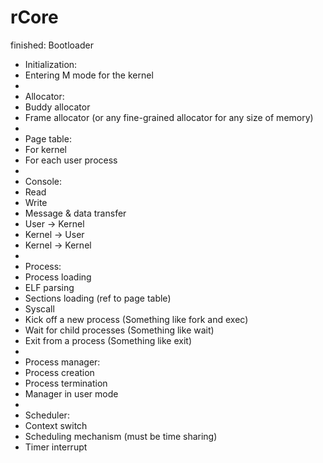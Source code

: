 # rCore

finished:
Bootloader
- Initialization:
- Entering M mode for the kernel
- 
- Allocator:
- Buddy allocator
- Frame allocator (or any fine-grained allocator for any size of memory)
- 
- Page table:
- For kernel
- For each user process
- 
- Console:
- Read
- Write
- Message & data transfer
- User -> Kernel
- Kernel -> User
- Kernel -> Kernel
- 
- Process:
- Process loading
- ELF parsing
- Sections loading (ref to page table)
- Syscall
- Kick off a new process (Something like fork and exec)
- Wait for child processes (Something like wait)
- Exit from a process (Something like exit)
- 
- Process manager:
- Process creation
- Process termination
- Manager in user mode
- 
- Scheduler:
- Context switch
- Scheduling mechanism (must be time sharing)
- Timer interrupt
